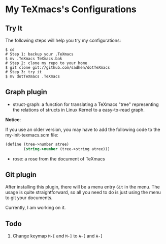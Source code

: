 # My TeXmacs's Configurations

## Try It
The following steps will help you try my configurations:
```
$ cd
# Step 1: backup your .TeXmacs
$ mv .TeXmacs TeXmacs.bak
# Step 2: clone my repo to your home
$ git clone git://github.com/sadhen/dotTeXmacs
# Step 3: try it
$ mv dotTeXmacs .TeXmacs
```

## Graph plugin
+ struct-graph: a function for translating a TeXmacs "tree" representing the relations of structs in Linux Kernel to a easy-to-read graph.

**Notice**:

If you use an older version, you may have to add the following code to the my-init-texmacs.scm file:
``` scheme
(define (tree->number atree)
        (string->number (tree->string atree)))
```

+ rose: a rose from the document of TeXmacs

## Git plugin
After installing this plugin, there will be a menu entry `Git` in the menu. The usage is quite straightforward, so all you need to do is just using the menu to git your documents.

Currently, I am working on it.

## Todo

1. Change keymap `M-[` and `M-]` to `A-[` and `A-]`
